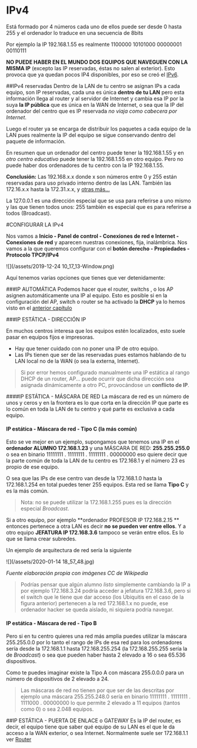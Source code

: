 # IPv4

Está formado por 4 números cada uno de ellos puede ser desde 0 hasta 255 y el ordenador lo traduce en una secuencia de 8bits

Por ejemplo la IP 192.168.1.55 es realmente 1100000 10101000 00000001 00110111

**NO PUEDE HABER EN EL MUNDO DOS EQUIPOS QUE NAVEGUEN CON LA MISMA IP** (excepto las IP reservadas, éstas no salen al exterior). Esto provoca que ya quedan pocos IP4 disponibles, por eso se creó el [IPv6](https://es.wikipedia.org/wiki/IPv6).

##IPv4 reservadas
Dentro de la LAN de tu centro se asignan IPs a cada equipo, son IP reservadas, cada una es única **dentro de tu LAN** pero esta información llega al router y al servidor de Internet y cambia esa IP por la suya **la IP pública** que es única en la WAN de Internet, o sea que la IP del ordenador del centro que es IP reservada *no viaja como cabecera por Internet*. 

 Luego el router ya se encarga de distribuir los paquetes a cada equipo de la LAN pues realmente la IP del equipo se sigue conservando dentro del paquete de información.
 
  En resumen que un ordenador del centro puede tener la 192.168.1.55 y en *otro centro educativo* puede tener la 192.168.1.55 en otro equipo. Pero no puede haber dos ordenadores de tu centro con la IP 192.168.1.55.
  
  **Conclusión:** Las 192.168.x.x donde x son números entre 0 y 255 están reservadas para uso privado interno dentro de las LAN. También las 172.16.x.x hasta la 172.31.x.x, y [otras más...](https://es.wikipedia.org/wiki/Red_privada)
  
  La 127.0.0.1 es una dirección especial que se usa para referirse a uno mismo y las que tienen todos unos: 255 también es especial que es para referirse a todos (Broadcast).
  
 #CONFIGURAR LA IPv4
   
Nos vamos a **Inicio - Panel de control - Conexiones de red e Internet - Conexiones de red** y aparecen nuestras conexiones, fija, inalámbrica. Nos vamos a la que queremos configurar con el **botón derecho - Propiedades - Protocolo TPCP/IPv4** 

  ![](/assets/2019-12-24 10_17_13-Window.png)
  
 Aquí tenemos varias opciones que tienes que ver detenidamente:
 
 ###IP AUTOMÁTICA
Podemos hacer que el router, switchs , o  los AP asignen automáticamente una IP al equipo. Esto es posible si en la configuración del AP, switch o router se ha activado la **DHCP** ya lo hemos visto en el [anterior capítulo](/protocolos.md)
 
 ###IP ESTÁTICA - DIRECCIÓN IP
 
 En muchos centros interesa que los equipos estén localizados, esto suele pasar en equipos fijos e impresoras. 
 
 * Hay que tener cuidado con no poner una IP de otro equipo.
 * Las IPs tienen que ser de las reservadas pues estamos hablando de tu LAN local no de la WAN (o sea la externa, Internet).
 
 >Si por error hemos configurado manualmente una IP estática al rango DHCP de un router, AP... puede ocurrir que dicha dirección sea asignada dinámicamente a otro PC, provocándose un **conflicto de IP**.

####IP ESTÁTICA - MÁSCARA DE RED
La máscara de red es un número de unos y ceros y en la frontera es lo que corta en la dirección IP que parte es lo común en toda la LAN de tu centro y qué parte es exclusiva a cada equipo.

#### IP estática - Máscara de red - Tipo C (la más común)
Esto se ve mejor en un ejemplo, supongamos que tenemos una IP en el **ordenador ALUMNO 172.168.1.23** y una MÁSCARA DE RED: **255.255.255.0** o sea en binario 11111111 . 11111111 . 11111111 . 00000000 eso quiere decir que la parte común de toda la LAN de tu centro es 172.168.1 y el número 23 es propio de ese equipo. 

O sea que las IPs de ese centro van desde la 172.168.1.0 hasta la 172.168.1.254 en total puedes tener 255 equipos. Esta red se llama **Tipo C** y es la más común.

>Nota: no se puede utilizar la 172.168.1.255 pues es la dirección especial *Broadcast*.

Si a otro equipo, por ejemplo **ordenador PROFESOR IP 172.168.2.15 ** entonces pertenece a otra LAN es decir **no se pueden ver entre ellos**. Y a otro equipo **JEFATURA IP 172.168.3.6** tampoco se verán entre ellos. Es lo que se llama crear subredes.

Un ejemplo de arquitectura de red sería la siguiente

![](/assets/2020-01-14 18_57_48.jpg)

*Fuente elaboración propia con imágenes CC de Wikipedia*

>Podrías pensar que algún alumno *listo* simplemente cambiando la IP a por ejemplo 172.168.3.24 podría acceder a jefatura 172.168.3.6, pero si el switch que le tiene que dar acceso (los Ubiquitis en el caso de la figura anterior) pertenecen a la red 172.168.1.x no puede, ese ordenador hacker se queda aislado, ni siquiera podría navegar.

#### IP estática - Máscara de red - Tipo B
Pero si en tu centro quieres una red más amplia puedes utilizar la máscara 255.255.0.0 por lo tanto el rango de IPs de esa red para los ordenadores sería desde la 172.168.1.1 hasta 172.168.255.254 (la 172.168.255.255 sería la de *Broadcast*) o sea que pueden haber hasta 2 elevado a 16 o sea 65.536 dispositivos.

Como te puedes imaginar existe la Tipo A con máscara 255.0.0.0 para un número de dispositivos de 2 elevado a 24.

>Las máscaras de red no tienen por que ser de las descritas por ejemplo una máscara 255.255.248.0 sería en binario 11111111 . 11111111 . 1111000 . 00000000 lo que permite 2 elevado a 11 equipos (tantos como 0) o sea 2.048 equipos.

##IP ESTÁTICA - PUERTA DE ENLACE o GATEWAY
Es la IP del router, es decir, el equipo tiene que saber qué equipo de su LAN es el que le da acceso a la WAN exterior, o sea Internet. Normalmente suele ser 172.168.1.1 ver [Router](/redes/router.md)





  
  
  
  
    

 